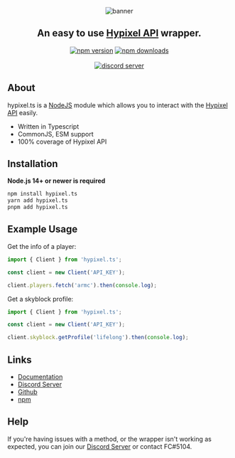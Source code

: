 <div align="center">

![banner](https://i.imgur.com/FYGGv8l.png)

## **An easy to use [Hypixel API](https://api.hypixel.net) wrapper.**

<p>
    <a href="https://www.npmjs.com/package/hypixel.ts"><img src="https://img.shields.io/npm/v/hypixel.ts.svg?maxAge=3600" alt="npm version" /></a>
    <a href="https://www.npmjs.com/package/hypixel.ts"><img src="https://img.shields.io/npm/dt/hypixel.ts.svg?maxAge=3600" alt="npm downloads" /></a>
    <br />
    <br />
    <a href="https://discord.gg/DDTmaeYUMF"><img src="https://discord.com/api/guilds/931071635119833089/embed.png?style=banner2" alt="discord server" /></a>
</p>
</div>

## About

hypixel.ts is a [NodeJS](https://nodejs.org) module which allows you to interact with the [Hypixel API](https://api.hypixel.net) easily.

-   Written in Typescript
-   CommonJS, ESM support
-   100% coverage of Hypixel API

## Installation

**Node.js 14+ or newer is required**

```bash
npm install hypixel.ts
yarn add hypixel.ts
pnpm add hypixel.ts
```

## Example Usage

Get the info of a player:

```typescript
import { Client } from 'hypixel.ts';

const client = new Client('API_KEY');

client.players.fetch('armc').then(console.log);
```

Get a skyblock profile:

```typescript
import { Client } from 'hypixel.ts';

const client = new Client('API_KEY');

client.skyblock.getProfile('lifelong').then(console.log);
```

## Links

-   [Documentation](https://hypixel.js.org/)
-   [Discord Server](https://discord.gg/DDTmaeYUMF)
-   [Github](https://github.com/FC5570/hypixel.ts)
-   [npm](https://npmjs.com/package/hypixel.ts)

## Help

If you're having issues with a method, or the wrapper isn't working as expected, you can join our [Discord Server](https://discord.gg/DDTmaeYUMF) or contact FC#5104.
